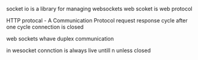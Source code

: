 socket io is a library for managing websockets 
web scoket is web protocol 



HTTP protocal  - A Communication Protocol 
 request response cycle after one cycle connection is closed 


 web sockets whave duplex communication 


 in wesocket connction is always live untill n unless closed 